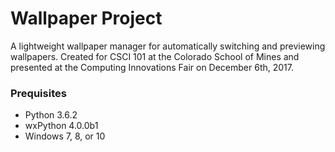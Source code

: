 # Wallpaper Project
A lightweight wallpaper manager for automatically switching and previewing wallpapers.
Created for CSCI 101 at the Colorado School of Mines and presented at the 
Computing Innovations Fair on December 6th, 2017. 

### Prequisites
* Python 3.6.2
* wxPython 4.0.0b1
* Windows 7, 8, or 10
